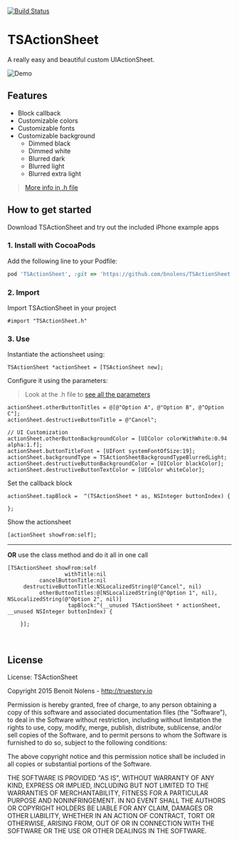 [![Build Status](https://travis-ci.org/bnolens/TSActionSheet.svg?branch=master)](https://travis-ci.org/bnolens/TSActionSheet)

# TSActionSheet

A really easy and beautiful custom UIActionSheet.

![Demo](https://cloud.githubusercontent.com/assets/221925/9854292/6074e9c4-5b08-11e5-9e49-11576e246505.gif "Demo")

## Features

* Block callback
* Customizable colors
* Customizable fonts
* Customizable background
  * Dimmed black
  * Dimmed white
  * Blurred dark
  * Blurred light
  * Blurred extra light

> [More info in .h file](/Pod/Classes/TSActionSheet.h)

## How to get started

Download TSActionSheet and try out the included iPhone example apps

### 1. Install with CocoaPods

Add the following line to your Podfile:

```ruby
pod 'TSActionSheet', :git => 'https://github.com/bnolens/TSActionSheet.git'
```

### 2. Import

Import TSActionSheet in your project

```objc
#import "TSActionSheet.h"
```

### 3. Use

Instantiate the actionsheet using:

```objc
TSActionSheet *actionSheet = [TSActionSheet new];
```

Configure it using the parameters:
> Look at the .h file to [see all the parameters](/Pod/Classes/TSActionSheet.h)

```objc
actionSheet.otherButtonTitles = @[@"Option A", @"Option B", @"Option C"];
actionSheet.destructiveButtonTitle = @"Cancel";

// UI Customization
actionSheet.otherButtonBackgroundColor = [UIColor colorWithWhite:0.94 alpha:1.f];
actionSheet.buttonTitleFont = [UIFont systemFontOfSize:19];
actionSheet.backgroundType = TSActionSheetBackgroundTypeBlurredLight;
actionSheet.destructiveButtonBackgroundColor = [UIColor blackColor];
actionSheet.destructiveButtonTextColor = [UIColor whiteColor];
```

Set the callback block

```objc
actionSheet.tapBlock =  ^(TSActionSheet * as, NSInteger buttonIndex) {

};
```

Show the actionsheet

```objc
[actionSheet showFrom:self];
```

---

**OR** use the class method and do it all in one call

```objc
[TSActionSheet showFrom:self
                  withTitle:nil
          cancelButtonTitle:nil
     destructiveButtonTitle:NSLocalizedString(@"Cancel", nil)
          otherButtonTitles:@[NSLocalizedString(@"Option 1", nil), NSLocalizedString(@"Option 2", nil)]
                   tapBlock:^(__unused TSActionSheet * actionSheet, __unused NSInteger buttonIndex) {

    }];
```

<br />


## License

License: TSActionSheet

Copyright 2015 Benoit Nolens - http://truestory.io

Permission is hereby granted, free of charge, to any person obtaining
a copy of this software and associated documentation files (the
"Software"), to deal in the Software without restriction, including
without limitation the rights to use, copy, modify, merge, publish,
distribute, sublicense, and/or sell copies of the Software, and to
permit persons to whom the Software is furnished to do so, subject to
the following conditions:

The above copyright notice and this permission notice shall be
included in all copies or substantial portions of the Software.

THE SOFTWARE IS PROVIDED "AS IS", WITHOUT WARRANTY OF ANY KIND,
EXPRESS OR IMPLIED, INCLUDING BUT NOT LIMITED TO THE WARRANTIES OF
MERCHANTABILITY, FITNESS FOR A PARTICULAR PURPOSE AND
NONINFRINGEMENT. IN NO EVENT SHALL THE AUTHORS OR COPYRIGHT HOLDERS BE
LIABLE FOR ANY CLAIM, DAMAGES OR OTHER LIABILITY, WHETHER IN AN ACTION
OF CONTRACT, TORT OR OTHERWISE, ARISING FROM, OUT OF OR IN CONNECTION
WITH THE SOFTWARE OR THE USE OR OTHER DEALINGS IN THE SOFTWARE.
